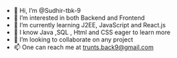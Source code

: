 - 👋 Hi, I’m @Sudhir-tbk-9
- 👀 I’m interested in both Backend and Frontend
- 🌱 I’m currently learning J2EE, JavaScript and React.js 
- 🧠 I know Java ,SQL , Html and CSS eager to learn more
- 💞️ I’m looking to collaborate on any project 
- 📫 One can reach me at trunts.back9@gmail.com 

